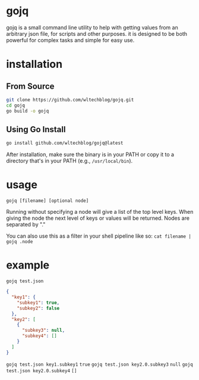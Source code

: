 # gojq

gojq is a small command line utility to help with getting values from an arbitrary json file, for scripts and other purposes. it is designed to be both powerful for complex tasks and simple for easy use.

# installation

## From Source
```bash
git clone https://github.com/wltechblog/gojq.git
cd gojq
go build -o gojq
```

## Using Go Install
```bash
go install github.com/wltechblog/gojq@latest
```

After installation, make sure the binary is in your PATH or copy it to a directory that's in your PATH (e.g., `/usr/local/bin`).

# usage
```gojq [filename] [optional node]```

Running without specifying a node will give a list of the top level keys. When giving the node the next level of keys or values will be returned. Nodes are separated by "."

You can also use this as a filter in your shell pipeline like so:
```cat filename | gojq .node```

# example
```gojq test.json```
```json
{
  "key1": {
    "subkey1": true,
    "subkey2": false
  },
  "key2": [
    {
      "subkey3": null,
      "subkey4": []
    }
  ]
}
```
```gojq test.json key1.subkey1```
```true```
```gojq test.json key2.0.subkey3```
```null```
```gojq test.json key2.0.subkey4```
```[]```


